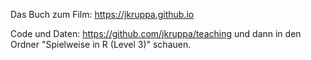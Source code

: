 Das Buch zum Film: https://jkruppa.github.io 

Code und Daten: https://github.com/jkruppa/teaching und dann in den Ordner "Spielweise in R (Level 3)" schauen.
